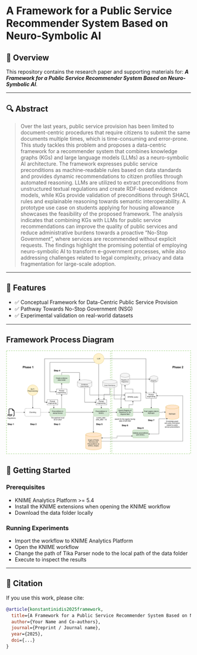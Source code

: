 # A Framework for a Public Service Recommender System Based on Neuro-Symbolic AI

## 📖 Overview

This repository contains the research paper and supporting materials for:
***A Framework for a Public Service Recommender System Based on Neuro-Symbolic AI***.


---

## 🔍 Abstract

> Over the last years, public service provision has been limited to document-centric procedures that require citizens to submit the same documents multiple times, which is time-consuming and error-prone. This study tackles this problem and proposes a data-centric framework for a recommender system that combines knowledge graphs (KGs) and large language models (LLMs) as a neuro-symbolic AI architecture. The framework expresses public service preconditions as machine-readable rules based on data standards and provides dynamic recommendations to citizen profiles through automated reasoning. LLMs are utilized to extract preconditions from unstructured textual regulations and create RDF-based evidence models, while KGs provide validation of preconditions through SHACL rules and explainable reasoning towards semantic interoperability. A prototype use case on students applying for housing allowance showcases the feasibility of the proposed framework. The analysis indicates that combining KGs with LLMs for public service recommendations can improve the quality of public services and reduce administrative burdens towards a proactive “No-Stop Government”, where services are recommended without explicit requests. The findings highlight the promising potential of employing neuro-symbolic AI to transform e-government processes, while also addressing challenges related to legal complexity, privacy and data fragmentation for large-scale adoption.

---

## 📌 Features

* ✅ Conceptual Framework for Data-Centric Public Service Provision
* ✅ Pathway Towards No-Stop Government (NSG)
* ✅ Experimental validation on real-world datasets

---

## Framework Process Diagram
![Framework Diagram](figures/architecture.svg)


## 🚀 Getting Started

### Prerequisites

* KNIME Analytics Platform >= 5.4
* Install the KNIME extensions when opening the KNIME workflow
* Download the data folder locally



### Running Experiments

* Import the workflow to KNIME Analytics Platform
* Open the KNIME workflow
* Change the path of Tika Parser node to the local path of the data folder
* Execute to inspect the results

---


## 📝 Citation

If you use this work, please cite:

```bibtex
@article{konstantinidis2025framework,
  title={A Framework for a Public Service Recommender System Based on Neuro-Symbolic AI},
  author={Your Name and Co-authors},
  journal={Preprint / Journal name},
  year={2025},
  doi={...}
}
```


